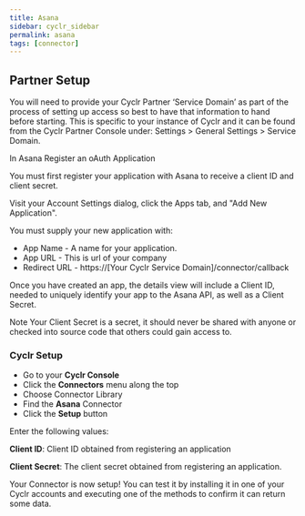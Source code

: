 ```yaml
---
title: Asana
sidebar: cyclr_sidebar
permalink: asana
tags: [connector]
---
```


## Partner Setup

You will need to provide your Cyclr Partner ‘Service Domain’ as part of the process of setting up access so best to have that information to hand before starting. This is specific to your instance of Cyclr and it can be found from the Cyclr Partner Console under: Settings > General Settings > Service Domain.

In Asana Register an oAuth Application

You must first register your application with Asana to receive a client ID and client secret. 

Visit your Account Settings dialog, click the Apps tab, and "Add New Application".

You must supply your new application with:

 * App Name - A name for your application. 
 * App URL - This is url of your company
 * Redirect URL - https://[Your Cyclr Service Domain]/connector/callback

Once you have created an app, the details view will include a Client ID, needed to uniquely identify your app to the Asana API, as well as a Client Secret.

Note Your Client Secret is a secret, it should never be shared with anyone or checked into source code that others could gain access to.

### Cyclr Setup

*   Go to your **Cyclr Console**
*   Click the **Connectors** menu along the top
*   Choose Connector Library
*   Find the **Asana** Connector
*   Click the **Setup** button

Enter the following values:

**Client ID**: Client ID obtained from registering an application

**Client Secret**: The client secret obtained from registering an application.

Your Connector is now setup! You can test it by installing it in one of your Cyclr accounts and executing one of the methods to confirm it can return some data.
